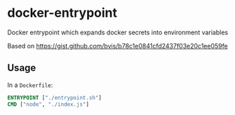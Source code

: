# docker-entrypoint

Docker entrypoint which expands docker secrets into environment variables

Based on https://gist.github.com/bvis/b78c1e0841cfd2437f03e20c1ee059fe

## Usage

In a `Dockerfile`:

```Dockerfile
ENTRYPOINT ["./entrypoint.sh"]
CMD ["node", "./index.js"]
```
